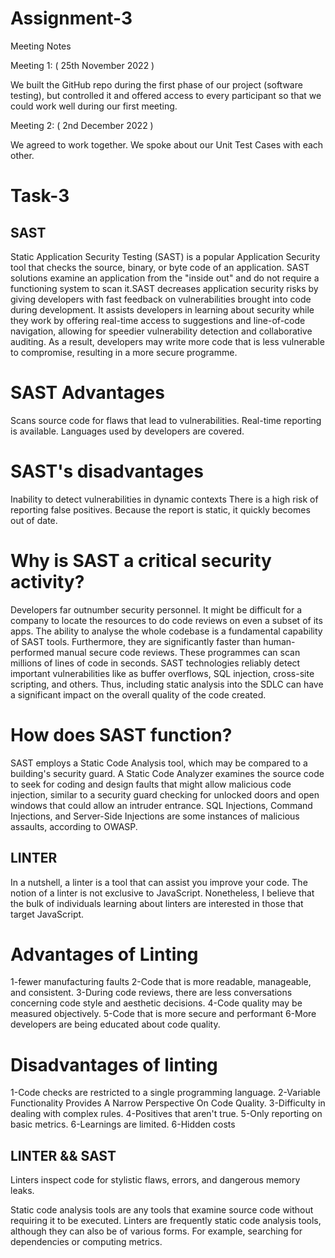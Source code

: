 # Assignment-3

Meeting Notes

Meeting 1: ( 25th November 2022 )

We built the GitHub repo during the first phase of our project (software testing), 
but controlled it and offered access to every participant so that we could work well during our first meeting.

Meeting 2: ( 2nd December 2022 )

We agreed to work together.
We spoke about our Unit Test Cases with each other.

# Task-3

## SAST

Static Application Security Testing (SAST) is a popular Application Security tool that checks the source, binary,
or byte code of an application. SAST solutions examine an application from the "inside out" and do not require
a functioning system to scan it.SAST decreases application security risks by giving developers with fast feedback 
on vulnerabilities brought into code during development. It assists developers in learning about security while 
they work by offering real-time access to suggestions and line-of-code navigation, allowing for speedier vulnerability 
detection and collaborative auditing. As a result, developers may write more code that is less vulnerable to compromise, 
resulting in a more secure programme.

# SAST Advantages

Scans source code for flaws that lead to vulnerabilities.
Real-time reporting is available.
Languages used by developers are covered.

# SAST's disadvantages
Inability to detect vulnerabilities in dynamic contexts
There is a high risk of reporting false positives.
Because the report is static, it quickly becomes out of date.

# Why is SAST a critical security activity?
Developers far outnumber security personnel. It might be difficult for a company to locate the resources to do code reviews
on even a subset of its apps. The ability to analyse the whole codebase is a fundamental capability of SAST tools. Furthermore,
they are significantly faster than human-performed manual secure code reviews. These programmes can scan millions of lines of
code in seconds. SAST technologies reliably detect important vulnerabilities like as buffer overflows, SQL injection, cross-site 
scripting, and others. Thus, including static analysis into the SDLC can have a significant impact on the overall quality of the 
code created.

# How does SAST function?
SAST employs a Static Code Analysis tool, which may be compared to a building's security guard. A Static Code
Analyzer examines the source code to seek for coding and design faults that might allow malicious code injection, 
similar to a security guard checking for unlocked doors and open windows that could allow an intruder entrance. 
SQL Injections, Command Injections, and Server-Side Injections are some instances of malicious assaults, according
to OWASP.

## LINTER

In a nutshell, a linter is a tool that can assist you improve your code. The notion of a linter is not exclusive 
to JavaScript. Nonetheless, I believe that the bulk of individuals learning about linters are interested in those 
that target JavaScript.

# Advantages of Linting
1-fewer manufacturing faults
2-Code that is more readable, manageable, and consistent.
3-During code reviews, there are less conversations concerning code style and aesthetic decisions.
4-Code quality may be measured objectively.
5-Code that is more secure and performant
6-More developers are being educated about code quality.

# Disadvantages of linting

1-Code checks are restricted to a single programming language.
2-Variable Functionality Provides A Narrow Perspective On Code Quality.
3-Difficulty in dealing with complex rules.
4-Positives that aren't true.
5-Only reporting on basic metrics.
6-Learnings are limited.
6-Hidden costs


## LINTER && SAST
Linters inspect code for stylistic flaws, errors, and dangerous memory leaks.

Static code analysis tools are any tools that examine source code without requiring it to be executed. Linters are frequently static code analysis tools, although they can also be of various forms. For example, searching for dependencies or computing metrics.
